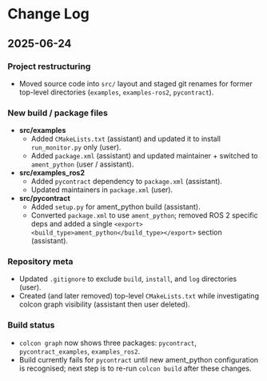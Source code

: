 # Change Log

## 2025-06-24

### Project restructuring
* Moved source code into `src/` layout and staged git renames for former top-level directories (`examples`, `examples-ros2`, `pycontract`).

### New build / package files
* **src/examples**
  * Added `CMakeLists.txt` (assistant) and updated it to install `run_monitor.py` only (user).
  * Added `package.xml` (assistant) and updated maintainer + switched to `ament_python` (user / assistant).
* **src/examples_ros2**
  * Added `pycontract` dependency to `package.xml` (assistant).
  * Updated maintainers in `package.xml` (user).
* **src/pycontract**
  * Added `setup.py` for ament_python build (assistant).
  * Converted `package.xml` to use `ament_python`; removed ROS 2 specific deps and added a single `<export><build_type>ament_python</build_type></export>` section (assistant).

### Repository meta
* Updated `.gitignore` to exclude `build`, `install`, and `log` directories (user).
* Created (and later removed) top-level `CMakeLists.txt` while investigating colcon graph visibility (assistant then user deleted).

### Build status
* `colcon graph` now shows three packages: `pycontract`, `pycontract_examples`, `examples_ros2`.
* Build currently fails for `pycontract` until new ament_python configuration is recognised; next step is to re-run `colcon build` after these changes.
